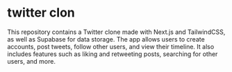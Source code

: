 # twitter clon

This repository contains a Twitter clone made with Next.js and TailwindCSS, as well as Supabase for data storage. The app allows users to create accounts, post tweets, follow other users, and view their timeline. It also includes features such as liking and retweeting posts, searching for other users, and more.
